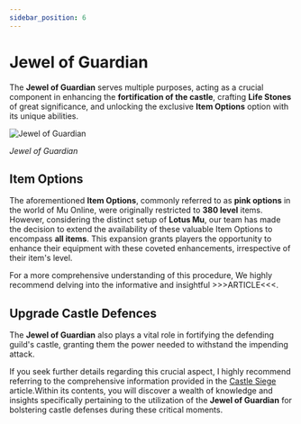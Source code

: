 ```yaml
---
sidebar_position: 6
---
```


# Jewel of Guardian

The **Jewel of Guardian** serves multiple purposes, acting as a crucial component in enhancing the **fortification of the castle**, crafting **Life Stones** of great significance, and unlocking the exclusive **Item Options** option with its unique abilities.

![Jewel of Guardian](/img/items/jewels/guardian.png)

_Jewel of Guardian_

## Item Options

The aforementioned **Item Options**, commonly referred to as **pink options** in the world of Mu Online, were originally restricted to **380 level** items. However, considering the distinct setup of **Lotus Mu**, our team has made the decision to extend the availability of these valuable Item Options to encompass **all items**. This expansion grants players the opportunity to enhance their equipment with these coveted enhancements, irrespective of their item's level.


For a more comprehensive understanding of this procedure, We highly recommend delving into the informative and insightful >>>ARTICLE<<<.

## Upgrade Castle Defences

The **Jewel of Guardian** also plays a vital role in fortifying the defending guild's castle, granting them the power needed to withstand the impending attack.

If you seek further details regarding this crucial aspect, I highly recommend referring to the comprehensive information provided in the [Castle Siege](/events/castle-siege) article.Within its contents, you will discover a wealth of knowledge and insights specifically pertaining to the utilization of the **Jewel of Guardian** for bolstering castle defenses during these critical moments.


